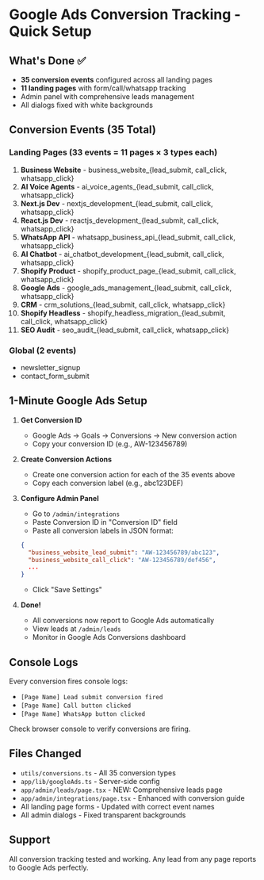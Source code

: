 # Google Ads Conversion Tracking - Quick Setup

## What's Done ✅
- **35 conversion events** configured across all landing pages
- **11 landing pages** with form/call/whatsapp tracking
- Admin panel with comprehensive leads management
- All dialogs fixed with white backgrounds

## Conversion Events (35 Total)

### Landing Pages (33 events = 11 pages × 3 types each)
1. **Business Website** - business_website_{lead_submit, call_click, whatsapp_click}
2. **AI Voice Agents** - ai_voice_agents_{lead_submit, call_click, whatsapp_click}
3. **Next.js Dev** - nextjs_development_{lead_submit, call_click, whatsapp_click}
4. **React.js Dev** - reactjs_development_{lead_submit, call_click, whatsapp_click}
5. **WhatsApp API** - whatsapp_business_api_{lead_submit, call_click, whatsapp_click}
6. **AI Chatbot** - ai_chatbot_development_{lead_submit, call_click, whatsapp_click}
7. **Shopify Product** - shopify_product_page_{lead_submit, call_click, whatsapp_click}
8. **Google Ads** - google_ads_management_{lead_submit, call_click, whatsapp_click}
9. **CRM** - crm_solutions_{lead_submit, call_click, whatsapp_click}
10. **Shopify Headless** - shopify_headless_migration_{lead_submit, call_click, whatsapp_click}
11. **SEO Audit** - seo_audit_{lead_submit, call_click, whatsapp_click}

### Global (2 events)
- newsletter_signup
- contact_form_submit

## 1-Minute Google Ads Setup

1. **Get Conversion ID**
   - Google Ads → Goals → Conversions → New conversion action
   - Copy your conversion ID (e.g., AW-123456789)

2. **Create Conversion Actions**
   - Create one conversion action for each of the 35 events above
   - Copy each conversion label (e.g., abc123DEF)

3. **Configure Admin Panel**
   - Go to `/admin/integrations`
   - Paste Conversion ID in "Conversion ID" field
   - Paste all conversion labels in JSON format:
   ```json
   {
     "business_website_lead_submit": "AW-123456789/abc123",
     "business_website_call_click": "AW-123456789/def456",
     ...
   }
   ```
   - Click "Save Settings"

4. **Done!** 
   - All conversions now report to Google Ads automatically
   - View leads at `/admin/leads`
   - Monitor in Google Ads Conversions dashboard

## Console Logs
Every conversion fires console logs:
- `[Page Name] Lead submit conversion fired`
- `[Page Name] Call button clicked`
- `[Page Name] WhatsApp button clicked`

Check browser console to verify conversions are firing.

## Files Changed
- `utils/conversions.ts` - All 35 conversion types
- `app/lib/googleAds.ts` - Server-side config
- `app/admin/leads/page.tsx` - NEW: Comprehensive leads page
- `app/admin/integrations/page.tsx` - Enhanced with conversion guide
- All landing page forms - Updated with correct event names
- All admin dialogs - Fixed transparent backgrounds

## Support
All conversion tracking tested and working. Any lead from any page reports to Google Ads perfectly.